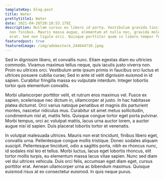 ```yaml
---
templateKey: blog-post
title: Water
prettytitle1: Water
date: 2021-04-26T20:18:53.179Z
description: Nullam cursus eu libero id porta. Vestibulum gravida tincidunt nibh
  non finibus. Mauris massa augue, elementum at nulla nec, gravida molestie
  erat. Sed non ligula orci. Quisque porttitor quam in libero tempor fermentum.
featuredpost: true
featuredimage: /img/adobestock_244644710.jpeg
---
```


Sed in dignissim libero, et convallis nunc. Etiam egestas diam eu ultricies commodo. Vivamus maximus tellus neque, quis iaculis justo viverra non. Proin eu ultrices orci. Vestibulum ante ipsum primis in faucibus orci luctus et ultrices posuere cubilia curae; Sed in ante id velit dignissim euismod in id sapien. Curabitur fringilla massa eu vulputate interdum. Integer lobortis tortor quis elementum convallis.

Morbi ullamcorper porttitor velit, et rutrum eros maximus vel. Fusce ex sapien, scelerisque nec dictum in, ullamcorper at justo. In hac habitasse platea dictumst. Orci varius natoque penatibus et magnis dis parturient montes, nascetur ridiculus mus. Curabitur sit amet metus sollicitudin, condimentum nisl at, mattis felis. Quisque congue tortor eget porta pulvinar. Morbi tempus, orci ac volutpat mattis, lacus urna auctor lorem, a auctor augue nisi id sapien. Duis placerat lobortis tortor et venenatis.

In volutpat malesuada ultrices. Mauris non erat tincidunt, finibus libero eget, convallis urna. Pellentesque congue mollis tristique. Donec sodales aliquam suscipit. Pellentesque tincidunt, odio a sagittis porta, nibh ex rhoncus nunc, id sodales nisl leo et tellus. Morbi luctus, lacus eget lobortis rhoncus, elit tortor mollis turpis, eu elementum massa lacus vitae sapien. Nunc sed diam vel dui ultrices vehicula. Duis orci felis, accumsan eget diam eget, cursus porttitor erat. Aenean ullamcorper urna ac bibendum maximus. Quisque euismod risus at ex consectetur euismod. In quis neque purus.
